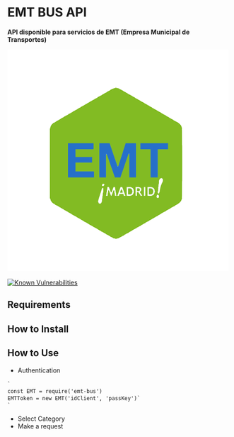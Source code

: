 # EMT BUS API
**API disponible para servicios de EMT (Empresa Municipal de Transportes)**

![EMT BUS](/img/emt-bus_logo.png)

[![Known Vulnerabilities](https://snyk.io/test/github/lorengamboa/emt-bus/badge.svg)](https://snyk.io/test/github/lorengamboa/emt-bus)

## Requirements
## How to Install
## How to Use
   * Authentication  
   
    `
    const EMT = require('emt-bus')
    EMTToken = new EMT('idClient', 'passKey')`
    `
    
   * Select Category
   * Make a request
